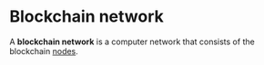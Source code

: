 # Blockchain network

A **blockchain network** is a computer network that consists of the blockchain [nodes](/blockchain/node.md).

